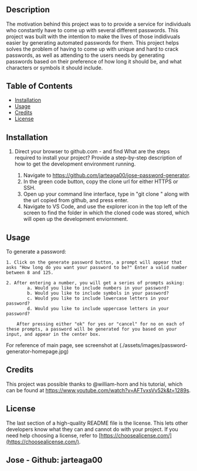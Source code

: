 # <jose-password-generator>

## Description

The motivation behind this project was to to provide a service for individuals who constantly have to come up with several different passwords. This project was built with the intention to make the lives of those indidivuals easier by generating automated passwords for them. This project helps solves the problem of having to come up with unique and hard to crack passwords, as well as attending to the users needs by generating passwords based on their preference of how long it should be, and what characters or symbols it should include.

## Table of Contents

- [Installation](#installation)
- [Usage](#usage)
- [Credits](#credits)
- [License](#license)

## Installation

1. Direct your browser to github.com - and find What are the steps required to install your project? Provide a step-by-step description of how to get the development environment running.
    
    1. Navigate to https://github.com/jarteaga00/jose-password-generator. 
    2. In the green code button, copy the clone url for either HTTPS or SSH. 
    3. Open up your command line interface, type in "git clone " along with the url copied from github, and press enter. 
    4. Navigate to VS Code, and use the explorer icon in the top left of the screen to find the folder in which the cloned code was stored, which will open up the development enviornment. 

## Usage

To generate a password: 

    1. Click on the generate password button, a prompt will appear that asks "How long do you want your password to be?" Enter a valid number between 8 and 125.  

    2. After entering a number, you will get a series of prompts asking: 
            a. Would you like to include numbers in your password?
            b. Would you like to include symbols in your password? 
            c. Would you like to include lowercase letters in your password? 
            d. Would you like to include uppercase letters in your password? 
        
        After pressing either "ok" for yes or "cancel" for no on each of these prompts, a password will be generated for you based on your input, and appear in the center box.  

For reference of main page, see screenshot at (./assets/images/password-generator-homepage.jpg)

## Credits

This project was possible thanks to @william-horn and his tutorial, which can be found at https://www.youtube.com/watch?v=AFTvxsVv52k&t=1289s. 

## License

The last section of a high-quality README file is the license. This lets other developers know what they can and cannot do with your project. If you need help choosing a license, refer to [https://choosealicense.com/](https://choosealicense.com/).

Jose - Github: jarteaga00
---

